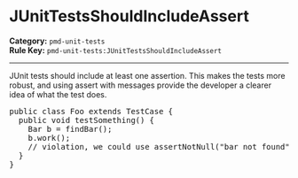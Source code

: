 # JUnitTestsShouldIncludeAssert
**Category:** `pmd-unit-tests`<br/>
**Rule Key:** `pmd-unit-tests:JUnitTestsShouldIncludeAssert`<br/>


-----

JUnit tests should include at least one assertion. This makes the tests more robust, and using assert with messages provide the developer a clearer idea of what the test does.
<pre>
public class Foo extends TestCase {
  public void testSomething() {
    Bar b = findBar();
    b.work();
    // violation, we could use assertNotNull("bar not found", b);
  }
}
</pre>
